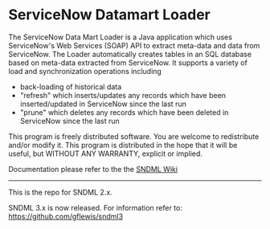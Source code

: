 # ServiceNow Datamart Loader

The ServiceNow Data Mart Loader is a Java application which uses ServiceNow's Web Services (SOAP) API to extract meta-data and data from ServiceNow. The Loader automatically creates tables in an SQL database based on meta-data extracted from ServiceNow. It supports a variety of load and synchronization operations including 
* back-loading of historical data
* "refresh" which inserts/updates any records which have been inserted/updated in ServiceNow since the last run
* "prune" which deletes any records which have been deleted in ServiceNow since the last run

This program is freely distributed software. You are welcome to redistribute and/or modify it. This program is distributed in the hope that it will be useful, but WITHOUT ANY WARRANTY, explicit or implied. 

Documentation please refer to the the [SNDML Wiki](https://github.com/gflewis/sndml/wiki)

<hr/>

This is the repo for SNDML 2.x.

SNDML 3.x is now released. For information refer to:
https://github.com/gflewis/sndml3
